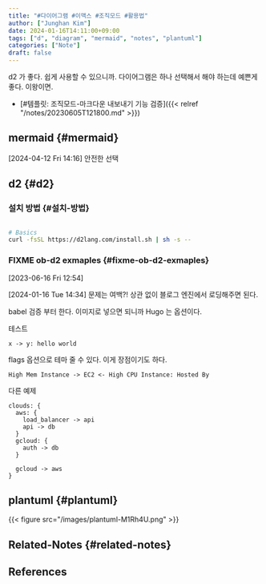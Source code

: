 ```yaml
---
title: "#다이어그램 #이맥스 #조직모드 #활용법"
author: ["Junghan Kim"]
date: 2024-01-16T14:11:00+09:00
tags: ["d", "diagram", "mermaid", "notes", "plantuml"]
categories: ["Note"]
draft: false
---
```


d2 가 좋다. 쉽게 사용할 수 있으니까. 다이어그램은 하나 선택해서 해야 하는데 예쁜게 좋다. 이왕이면.

-   [#템플릿: 조직모드-마크다운 내보내기 기능 검증]({{< relref "/notes/20230605T121800.md" >}})


## mermaid {#mermaid}

<span class="timestamp-wrapper"><span class="timestamp">[2024-04-12 Fri 14:16]</span></span> 안전한 선택


## d2 {#d2}


### 설치 방법 {#설치-방법}

<a id="code-snippet--install-d2"></a>
```bash

# Basics
curl -fsSL https://d2lang.com/install.sh | sh -s --
```


### FIXME ob-d2 exmaples {#fixme-ob-d2-exmaples}

<span class="timestamp-wrapper"><span class="timestamp">[2023-06-16 Fri 12:54]</span></span>

<span class="timestamp-wrapper"><span class="timestamp">[2024-01-16 Tue 14:34] </span></span> 문제는 여백?! 상관 없이 블로그 엔진에서 로딩해주면 된다.

babel 검증 부터 한다. 이미지로 넣으면 되니까 Hugo 는 옵션이다.

테스트

```d2
x -> y: hello world
```

flags 옵션으로 테마 줄 수 있다. 이게 장점이기도 하다.

```d2
High Mem Instance -> EC2 <- High CPU Instance: Hosted By
```

다른 예제

```d2
clouds: {
  aws: {
    load_balancer -> api
    api -> db
  }
  gcloud: {
    auth -> db
  }

  gcloud -> aws
}
```


## plantuml {#plantuml}

{{< figure src="/images/plantuml-M1Rh4U.png" >}}


## Related-Notes {#related-notes}

## References

<style>.csl-entry{text-indent: -1.5em; margin-left: 1.5em;}</style><div class="csl-bib-body">
</div>
